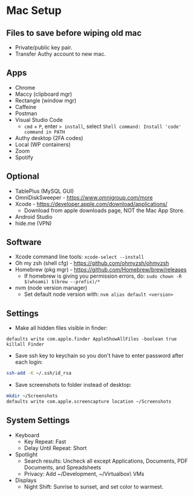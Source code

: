 # Mac Setup

## Files to save before wiping old mac

* Private/public key pair.
* Transfer Authy account to new mac.

## Apps

* Chrome
* Maccy (clipboard mgr)
* Rectangle (window mgr)
* Caffeine
* Postman
* Visual Studio Code
  * `cmd` + `P`, enter `> install`, select `Shell command: Install 'code' command in PATH`
* Authy desktop (2FA codes)
* Local (WP containers)
* Zoom
* Spotify

## Optional

* TablePlus (MySQL GUI)
* OmniDiskSweeper - https://www.omnigroup.com/more
* Xcode - https://developer.apple.com/download/applications/
  * Download from apple downloads page, NOT the Mac App Store.
* Android Studio
* hide.me (VPN)

## Software

* Xcode command line tools: `xcode-select --install`
* Oh my zsh (shell cfg) - https://github.com/ohmyzsh/ohmyzsh
* Homebrew (pkg mgr) - https://github.com/Homebrew/brew/releases
  * If homebrew is giving you permission errors, do: `sudo chown -R $(whoami) $(brew --prefix)/*`
* nvm (node version manager)
  * Set default node version with: `nvm alias default <version>`

## Settings

* Make all hidden files visible in finder:
```
defaults write com.apple.finder AppleShowAllFiles -boolean true
killall Finder
```
* Save ssh key to keychain so you don't have to enter password after each login:
```sh
ssh-add -K ~/.ssh/id_rsa
```
* Save screenshots to folder instead of desktop:
```sh
mkdir ~/Screenshots
defaults write com.apple.screencapture location ~/Screenshots
```

## System Settings
* Keyboard
  * Key Repeat: Fast
  * Delay Until Repeat: Short
* Spotlight
  * Search results: Uncheck all except Applications, Documents, PDF Documents, and Spreadsheets
  * Privacy: Add ~/Development, ~/Virtualbox\ VMs
* Displays
  * Night Shift: Sunrise to sunset, and set color to warmest.

